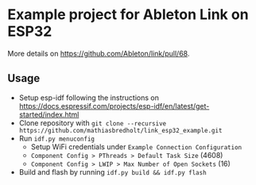 # Example project for Ableton Link on ESP32

More details on https://github.com/Ableton/link/pull/68.

## Usage
* Setup esp-idf following the instructions on https://docs.espressif.com/projects/esp-idf/en/latest/get-started/index.html
* Clone repository with `git clone --recursive https://github.com/mathiasbredholt/link_esp32_example.git`
* Run `idf.py menuconfig`
   * Setup WiFi credentials under `Example Connection Configuration`
   * `Component Config > PThreads > Default Task Size` (4608)
   * `Component Config > LWIP > Max Number of Open Sockets` (16)
* Build and flash by running `idf.py build && idf.py flash`

